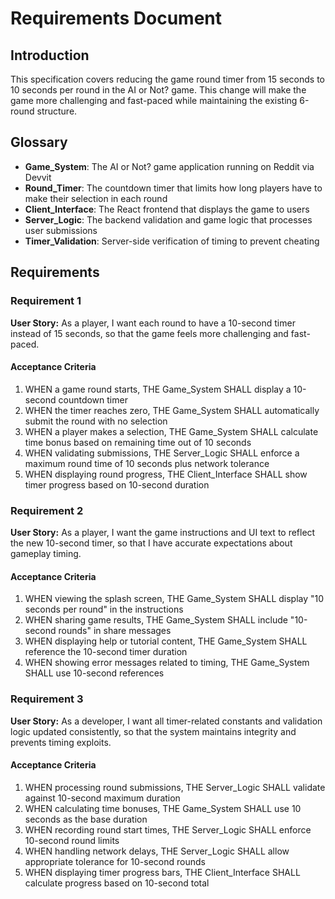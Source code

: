 # Requirements Document

## Introduction

This specification covers reducing the game round timer from 15 seconds to 10 seconds per round in the AI or Not? game. This change will make the game more challenging and fast-paced while maintaining the existing 6-round structure.

## Glossary

- **Game_System**: The AI or Not? game application running on Reddit via Devvit
- **Round_Timer**: The countdown timer that limits how long players have to make their selection in each round
- **Client_Interface**: The React frontend that displays the game to users
- **Server_Logic**: The backend validation and game logic that processes user submissions
- **Timer_Validation**: Server-side verification of timing to prevent cheating

## Requirements

### Requirement 1

**User Story:** As a player, I want each round to have a 10-second timer instead of 15 seconds, so that the game feels more challenging and fast-paced.

#### Acceptance Criteria

1. WHEN a game round starts, THE Game_System SHALL display a 10-second countdown timer
2. WHEN the timer reaches zero, THE Game_System SHALL automatically submit the round with no selection
3. WHEN a player makes a selection, THE Game_System SHALL calculate time bonus based on remaining time out of 10 seconds
4. WHEN validating submissions, THE Server_Logic SHALL enforce a maximum round time of 10 seconds plus network tolerance
5. WHEN displaying round progress, THE Client_Interface SHALL show timer progress based on 10-second duration

### Requirement 2

**User Story:** As a player, I want the game instructions and UI text to reflect the new 10-second timer, so that I have accurate expectations about gameplay timing.

#### Acceptance Criteria

1. WHEN viewing the splash screen, THE Game_System SHALL display "10 seconds per round" in the instructions
2. WHEN sharing game results, THE Game_System SHALL include "10-second rounds" in share messages
3. WHEN displaying help or tutorial content, THE Game_System SHALL reference the 10-second timer duration
4. WHEN showing error messages related to timing, THE Game_System SHALL use 10-second references

### Requirement 3

**User Story:** As a developer, I want all timer-related constants and validation logic updated consistently, so that the system maintains integrity and prevents timing exploits.

#### Acceptance Criteria

1. WHEN processing round submissions, THE Server_Logic SHALL validate against 10-second maximum duration
2. WHEN calculating time bonuses, THE Game_System SHALL use 10 seconds as the base duration
3. WHEN recording round start times, THE Server_Logic SHALL enforce 10-second round limits
4. WHEN handling network delays, THE Server_Logic SHALL allow appropriate tolerance for 10-second rounds
5. WHEN displaying timer progress bars, THE Client_Interface SHALL calculate progress based on 10-second total
